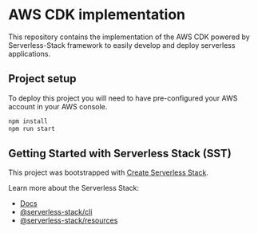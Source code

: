 # AWS CDK implementation

This repository contains the implementation of the AWS CDK powered by Serverless-Stack framework to easily develop and deploy serverless applications.

## Project setup

To deploy this project you will need to have pre-configured your AWS account in your AWS console.

```bash
npm install
npm run start
```

## Getting Started with Serverless Stack (SST)

This project was bootstrapped with [Create Serverless Stack](https://docs.serverless-stack.com/packages/create-serverless-stack).

Learn more about the Serverless Stack:

- [Docs](https://docs.serverless-stack.com)
- [@serverless-stack/cli](https://docs.serverless-stack.com/packages/cli)
- [@serverless-stack/resources](https://docs.serverless-stack.com/packages/resources)

